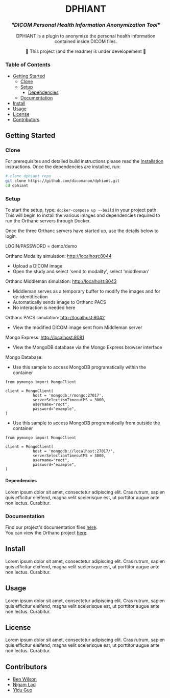 <p align="center">
<!--   <img src="" alt="logo" width="20%"/> -->
</p>
<h1 align="center">
  DPHIANT
</h1>
<h3 align="center"><i>
  "DICOM Personal Health Information Anonymization Tool"
  </i></h3>
<p align="center">
  
</p>

<p align="center">
  DPHIANT is a plugin to anonymize the personal health information contained inside DICOM files.
</p> 
<p align="center">
  🚧 This project (and the readme) is under developement 🚧
</p>

### Table of Contents
- [Getting Started](#getting-started)
  - [Clone](#clone)
  - [Setup](#setup)
    - [Dependencies](#dependencies)
  - [Documentation](#documentation)
- [Install](#install)
- [Usage](#usage)
- [License](#license)
- [Contributors](#contributors)

## Getting Started
### Clone
For prerequisites and detailed build instructions please read the [Installation](#install) instructions. Once the dependencies are installed, run:
```bash
# clone dphiant repo
git clone https://github.com/dicomanon/dphiant.git
cd dphiant
```

### Setup

To start the setup, type: `docker-compose up --build` in your project path.
This will begin to install the various images and dependencies required to run the Orthanc servers through Docker.

Once the three Orthanc servers have started up, use the details below to login.

LOGIN/PASSWORD = demo/demo

Orthanc Modality simulation: [http://localhost:8044](http://localhost:8044)
- Upload a DICOM image
- Open the study and select 'send to modality', select 'middleman'

Orthanc Middleman simulation: [http://localhost:8043](http://localhost:8043)
- Middleman serves as a temporary buffer to modify the images and for de-identification
- Automatically sends image to Orthanc PACS
- No interaction is needed here

Orthanc PACS simulation: [http://localhost:8042](http://localhost:8042)
- View the modified DICOM image sent from Middleman server

Mongo Express: [http://localhost:8081](http://localhost:8081)
- View the MongoDB database via the Mongo Express browser interface

Mongo Database:
- Use this sample to access MongoDB programatically within the container
```
from pymongo import MongoClient

client = MongoClient(
            host = 'mongodb://mongo:27017',
            serverSelectionTimeoutMS = 3000,
            username="root",
            password="example",
)
```

- Use this sample to access MongoDB programatically from outside the container
```
from pymongo import MongoClient

client = MongoClient(
            host = 'mongodb://localhost:27017/',
            serverSelectionTimeoutMS = 3000,
            username="root",
            password="example",
)
```


#### Dependencies
Lorem ipsum dolor sit amet, consectetur adipiscing elit. Cras rutrum, sapien quis efficitur eleifend, magna velit scelerisque est, ut porttitor augue ante non lectus. Curabitur.

### Documentation
Find our project's documentation files [here](Documentation/).  
You can view the Orthanc project [here](https://www.orthanc-server.com/).

## Install
Lorem ipsum dolor sit amet, consectetur adipiscing elit. Cras rutrum, sapien quis efficitur eleifend, magna velit scelerisque est, ut porttitor augue ante non lectus. Curabitur.

## Usage
Lorem ipsum dolor sit amet, consectetur adipiscing elit. Cras rutrum, sapien quis efficitur eleifend, magna velit scelerisque est, ut porttitor augue ante non lectus. Curabitur.

## License
Lorem ipsum dolor sit amet, consectetur adipiscing elit. Cras rutrum, sapien quis efficitur eleifend, magna velit scelerisque est, ut porttitor augue ante non lectus. Curabitur.

## Contributors
 - [Ben Wilson](https://github.com/benmwilson)
 - [Nigam Lad](https://github.com/NigamLad)
 - [Yidu Guo](https://github.com/yiduguo-hp)
